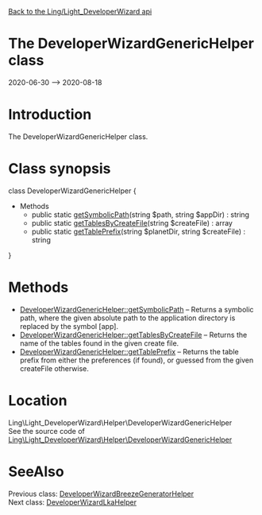 [Back to the Ling/Light_DeveloperWizard api](https://github.com/lingtalfi/Light_DeveloperWizard/blob/master/doc/api/Ling/Light_DeveloperWizard.md)



The DeveloperWizardGenericHelper class
================
2020-06-30 --> 2020-08-18






Introduction
============

The DeveloperWizardGenericHelper class.



Class synopsis
==============


class <span class="pl-k">DeveloperWizardGenericHelper</span>  {

- Methods
    - public static [getSymbolicPath](https://github.com/lingtalfi/Light_DeveloperWizard/blob/master/doc/api/Ling/Light_DeveloperWizard/Helper/DeveloperWizardGenericHelper/getSymbolicPath.md)(string $path, string $appDir) : string
    - public static [getTablesByCreateFile](https://github.com/lingtalfi/Light_DeveloperWizard/blob/master/doc/api/Ling/Light_DeveloperWizard/Helper/DeveloperWizardGenericHelper/getTablesByCreateFile.md)(string $createFile) : array
    - public static [getTablePrefix](https://github.com/lingtalfi/Light_DeveloperWizard/blob/master/doc/api/Ling/Light_DeveloperWizard/Helper/DeveloperWizardGenericHelper/getTablePrefix.md)(string $planetDir, string $createFile) : string

}






Methods
==============

- [DeveloperWizardGenericHelper::getSymbolicPath](https://github.com/lingtalfi/Light_DeveloperWizard/blob/master/doc/api/Ling/Light_DeveloperWizard/Helper/DeveloperWizardGenericHelper/getSymbolicPath.md) &ndash; Returns a symbolic path, where the given absolute path to the application directory is replaced by the symbol [app].
- [DeveloperWizardGenericHelper::getTablesByCreateFile](https://github.com/lingtalfi/Light_DeveloperWizard/blob/master/doc/api/Ling/Light_DeveloperWizard/Helper/DeveloperWizardGenericHelper/getTablesByCreateFile.md) &ndash; Returns the name of the tables found in the given create file.
- [DeveloperWizardGenericHelper::getTablePrefix](https://github.com/lingtalfi/Light_DeveloperWizard/blob/master/doc/api/Ling/Light_DeveloperWizard/Helper/DeveloperWizardGenericHelper/getTablePrefix.md) &ndash; Returns the table prefix from either the preferences (if found), or guessed from the given createFile otherwise.





Location
=============
Ling\Light_DeveloperWizard\Helper\DeveloperWizardGenericHelper<br>
See the source code of [Ling\Light_DeveloperWizard\Helper\DeveloperWizardGenericHelper](https://github.com/lingtalfi/Light_DeveloperWizard/blob/master/Helper/DeveloperWizardGenericHelper.php)



SeeAlso
==============
Previous class: [DeveloperWizardBreezeGeneratorHelper](https://github.com/lingtalfi/Light_DeveloperWizard/blob/master/doc/api/Ling/Light_DeveloperWizard/Helper/DeveloperWizardBreezeGeneratorHelper.md)<br>Next class: [DeveloperWizardLkaHelper](https://github.com/lingtalfi/Light_DeveloperWizard/blob/master/doc/api/Ling/Light_DeveloperWizard/Helper/DeveloperWizardLkaHelper.md)<br>
